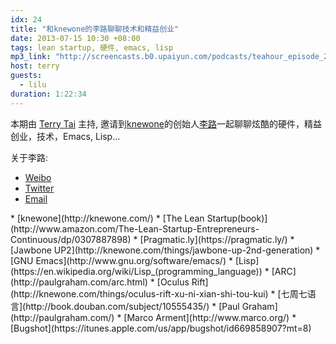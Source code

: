 ```yaml
---
idx: 24
title: "和knewone的李路聊聊技术和精益创业"
date: 2013-07-15 10:30 +08:00
tags: lean startup, 硬件, emacs, lisp
mp3_link: "http://screencasts.b0.upaiyun.com/podcasts/teahour_episode_24.m4a"
host: terry
guests:
  - lilu
duration: 1:22:34
---
```


本期由 [Terry Tai](http://terrytai.com) 主持, 邀请到[knewone](http://knewone.com/)的创始人[李路](http://weibo.com/coocooba)一起聊聊炫酷的硬件，精益创业，技术，Emacs, Lisp...

关于李路:

* [Weibo](http://weibo.com/coocooba)
* [Twitter](https://twitter.com/cookiepapa)
* [Email](lilu.life@gmail.com)


<section class="notes" markdown="1">
* [knewone](http://knewone.com/)
* [The Lean Startup(book)](http://www.amazon.com/The-Lean-Startup-Entrepreneurs-Continuous/dp/0307887898)
* [Pragmatic.ly](https://pragmatic.ly/)
* [Jawbone UP2](http://knewone.com/things/jawbone-up-2nd-generation)
* [GNU Emacs](http://www.gnu.org/software/emacs/)
* [Lisp](https://en.wikipedia.org/wiki/Lisp_(programming_language))
* [ARC](http://paulgraham.com/arc.html)
* [Oculus Rift](http://knewone.com/things/oculus-rift-xu-ni-xian-shi-tou-kui)
* [七周七语言](http://book.douban.com/subject/10555435/) 
* [Paul Graham](http://paulgraham.com/)
* [Marco Arment](http://www.marco.org/)
* [Bugshot](https://itunes.apple.com/us/app/bugshot/id669858907?mt=8)
</section>

